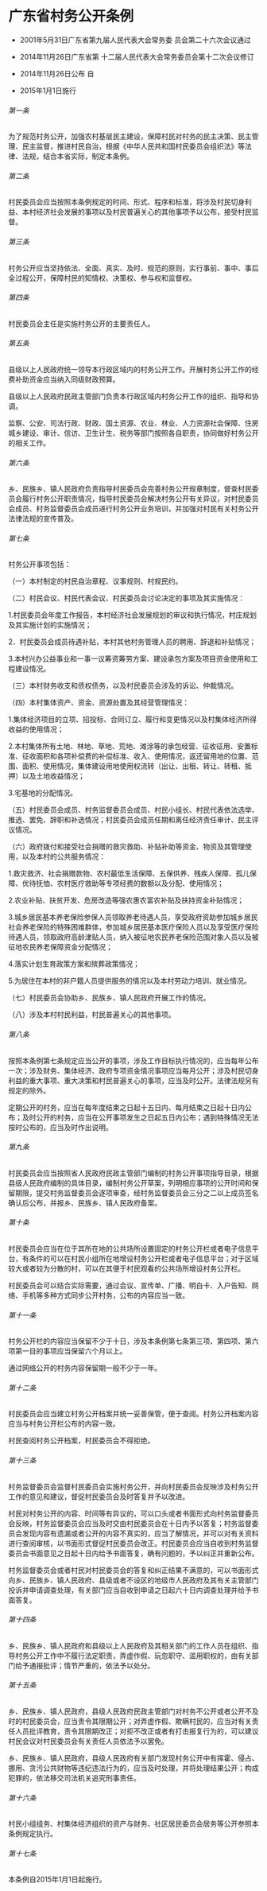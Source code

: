 # 广东省村务公开条例

- 2001年5月31日广东省第九届人民代表大会常务委
  员会第二十六次会议通过

- 2014年11月26日广东省第
  十二届人民代表大会常务委员会第十二次会议修订

- 2014年11月26日公布 自

- 2015年1月1日施行

<!-- INFO END -->

###### 第一条

为了规范村务公开，加强农村基层民主建设，保障村民对村务的民主决策、民主管理、民主监督，推进村民自治，根据《中华人民共和国村民委员会组织法》等法律、法规，结合本省实际，制定本条例。

###### 第二条

村民委员会应当按照本条例规定的时间、形式、程序和标准，将涉及村民切身利益、本村经济社会发展的事项以及村民普遍关心的其他事项予以公布，接受村民监督。

###### 第三条

村务公开应当坚持依法、全面、真实、及时、规范的原则，实行事前、事中、事后全过程公开，保障村民的知情权、决策权、参与权和监督权。

###### 第四条

村民委员会主任是实施村务公开的主要责任人。

###### 第五条

县级以上人民政府统一领导本行政区域内的村务公开工作。开展村务公开工作的经费补助资金应当纳入同级财政预算。

县级以上人民政府民政主管部门负责本行政区域内村务公开工作的组织、指导和协调。

监察、公安、司法行政、财政、国土资源、农业、林业、人力资源社会保障、住房城乡建设、审计、信访、卫生计生、税务等部门按照各自职责，协同做好村务公开的相关工作。

###### 第六条

乡、民族乡、镇人民政府负责指导村民委员会完善村务公开规章制度，督查村民委员会履行村务公开职责情况，指导村民委员会解决村务公开有关异议，对村民委员会成员、村务监督委员会成员进行村务公开业务培训，并加强对村民有关村务公开法律法规的宣传普及。

###### 第七条

村务公开事项包括：

（一）本村制定的村民自治章程、议事规则、村规民约。

（二）村民会议、村民代表会议、村民委员会讨论决定的事项及其实施情况：

1.村民委员会年度工作报告，本村经济社会发展规划的审议和执行情况，村庄规划及其实施计划的实施情况；

2．村民委员会成员待遇补贴，本村其他村务管理人员的聘用、辞退和补贴情况；

3.本村兴办公益事业和一事一议筹资筹劳方案、建设承包方案及项目资金使用和工程建设情况。

（三）本村财务收支和债权债务，以及村民委员会涉及的诉讼、仲裁情况。

（四）本村集体资产、资金、资源处置及其经营管理情况：

1.集体经济项目的立项、招投标、合同订立、履行和变更情况以及村集体经济所得收益的使用情况；

2.本村集体所有土地、林地、草地、荒地、滩涂等的承包经营、征收征用、安置标准、征收面积和各项补偿费的补偿标准、收入、使用情况，返还留用地的位置、范围、面积、使用情况，集体建设用地使用权流转（出让、出租、转让、转租、抵押）以及土地收益情况；

3.宅基地的分配情况。

（五）村民委员会成员、村务监督委员会成员、村民小组长、村民代表依法选举、推选、罢免、辞职和补选情况；村民委员会成员任期和离任经济责任审计、民主评议情况。

（六）政府拨付和接受社会捐赠的救灾救助、补贴补助等资金、物资及其管理使用，以及本村的公共服务情况：

1.救灾救济、社会捐赠款物、农村最低生活保障、五保供养、残疾人保障、孤儿保障、优待抚恤、农村医疗救助等专项经费的数额以及分配、使用情况；

2.农业补贴、扶贫开发、危房改造等强农惠农富农补贴及扶持资金补贴情况；

3.城乡居民基本养老保险参保人员领取养老待遇人员，享受政府资助参加城乡居民社会养老保险的特殊困难群体，参加城乡居民基本医疗保险人员以及享受医疗保险待遇人员，领取政府高龄津贴人员，纳入被征地农民养老保险范围对象人员以及被征地农民养老保障资金分配情况；

4.落实计划生育政策方案和殡葬政策情况；

5.为居住在本村的非户籍人员提供服务的情况以及本村劳动力培训、就业情况。

（七）村民委员会协助乡、民族乡、镇人民政府开展工作的情况。

（八）涉及本村村民利益，村民普遍关心的其他事项。

###### 第八条

按照本条例第七条规定应当公开的事项，涉及工作目标执行情况的，应当每年公布一次；涉及财务、集体经济、政府专项资金情况事项应当每月公开；涉及村民切身利益的重大事项、重大决策和村民普遍关心的事项，应当及时公开。法律法规另有规定的除外。

定期公开的村务，应当在每年度结束之日起十五日内、每月结束之日起十日内公布；及时公开的村务，应当在公开事项发生之日起五日内公布；遇到特殊情况无法按时公布的，应当及时作出说明。

###### 第九条

村民委员会应当按照省人民政府民政主管部门编制的村务公开事项指导目录，根据县级人民政府编制的具体目录，编制村务公开草案，列明相应事项的公开时间和保留期限，提交村务监督委员会逐项审查，经村务监督委员会三分之二以上成员签名确认后公布，并报乡、民族乡、镇人民政府备案。

###### 第十条

村民委员会应当在位于其所在地的公共场所设置固定的村务公开栏或者电子信息平台，有条件的可以在村民小组所在地增设村务公开栏或者电子信息平台；对于区域较大或者较为分散的村，可以在其便于村民观看的公共场所增设村务公开栏。

村民委员会可以结合实际需要，通过会议、宣传单、广播、明白卡、入户告知、网络、手机等多种方式同步公开村务，公布的内容应当一致。

###### 第十一条

村务公开栏的内容应当保留不少于十日，涉及本条例第七条第三项、第四项、第六项第一目的事项应当保留六个月以上。

通过网络公开的村务内容保留期一般不少于一年。

###### 第十二条

村民委员会应当建立村务公开档案并统一妥善保管，便于查阅。村务公开档案内容应当与村务公开栏公布的内容一致。

村民查阅村务公开档案，村民委员会不得拒绝。

###### 第十三条

村务监督委员会监督村民委员会实施村务公开，并向村民委员会反映涉及村务公开工作的意见和建议，督促村民委员会及时答复并予以改进。

村民对村务公开的内容、时间等有异议的，可以口头或者书面形式向村务监督委员会反映，村务监督委员会应当及时交由村民委员会在十日内予以答复；村务监督委员会发现内容有遗漏或者公开的内容不真实的，应当了解情况，并可以对有关资料进行查阅审核，以书面形式督促村民委员会改正。村民委员会应当自收到村务监督委员会书面意见之日起十日内给予书面答复，确有问题的，予以纠正并重新公布。

村务监督委员会或者村民对村民委员会的答复和纠正结果不满意的，可以书面形式向乡、民族乡、镇人民政府、县级或者不设区的地级市人民政府及其有关主管部门投诉并申请调查处理，有关部门应当自收到申请之日起六十日内调查处理并给予书面答复。

###### 第十四条

乡、民族乡、镇人民政府和县级以上人民政府及其相关部门的工作人员在组织、指导村务公开工作中不履行法定职责，弄虚作假、玩忽职守、滥用职权的，由有关部门给予通报批评；情节严重的，依法予以处分。

###### 第十五条

乡、民族乡、镇人民政府，县级人民政府民政主管部门对村务不公开或者公开不及时的村民委员会，应当责令其限期公开；对弄虚作假、欺瞒村民的，应当对有关责任人员批评教育，责令其限期改正；对拒不改正或者有打击报复行为的，可以建议村民会议对村民委员会有关责任人员依法予以罢免。

乡、民族乡、镇人民政府，县级人民政府有关部门发现村务公开中有挥霍、侵占、挪用、贪污公共财物等违纪违法行为的，应当及时处理，并将处理结果公开；构成犯罪的，依法移交司法机关追究刑事责任。

###### 第十六条

村民小组组务、村集体经济组织的资产与财务、社区居民委员会居务等公开参照本条例规定执行。

###### 第十七条

本条例自2015年1月1日起施行。
